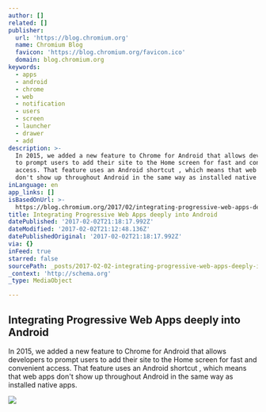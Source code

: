 ```yaml
---
author: []
related: []
publisher:
  url: 'https://blog.chromium.org'
  name: Chromium Blog
  favicon: 'https://blog.chromium.org/favicon.ico'
  domain: blog.chromium.org
keywords:
  - apps
  - android
  - chrome
  - web
  - notification
  - users
  - screen
  - launcher
  - drawer
  - add
description: >-
  In 2015, we added a new feature to Chrome for Android that allows developers
  to prompt users to add their site to the Home screen for fast and convenient
  access. That feature uses an Android shortcut , which means that web apps
  don't show up throughout Android in the same way as installed native apps.
inLanguage: en
app_links: []
isBasedOnUrl: >-
  https://blog.chromium.org/2017/02/integrating-progressive-web-apps-deeply.html?m=1
title: Integrating Progressive Web Apps deeply into Android
datePublished: '2017-02-02T21:18:17.992Z'
dateModified: '2017-02-02T21:12:48.136Z'
datePublishedOriginal: '2017-02-02T21:18:17.992Z'
via: {}
inFeed: true
starred: false
sourcePath: _posts/2017-02-02-integrating-progressive-web-apps-deeply-into-android.md
_context: 'http://schema.org'
_type: MediaObject

---
```

<article style=""><h1>Integrating Progressive Web Apps deeply into Android</h1><p>In 2015, we added a new feature to Chrome for Android that allows developers to prompt users to add their site to the Home screen for fast and convenient access. That feature uses an Android shortcut , which means that web apps don't show up throughout Android in the same way as installed native apps.</p><img src="http://1.bp.blogspot.com/-vkF7AFJOwBk/VkQxeAGi1mI/AAAAAAAARYo/57denvsQ8zA/s1600-r/logo_chromium.png" /></article>